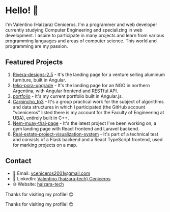 # Hello! 👋

I'm Valentino (Haizara) Ceniceros. I'm a programmer and web developer currently studying Computer Engineering and specializing in web development. I aspire to participate in many projects and learn from various programming languages and areas of computer science. This world and programming are my passion.

## Featured Projects

1. [Rivera-designs-2.5](https://github.com/vceniceros/rivera-designs--current-page-) - It's the landing page for a venture selling aluminum furniture, built in Angular.
2. [teko-pora-upgrade](https://github.com/vceniceros/teko-pora-upgrade) - It's the landing page for an NGO in northern Argentina, with Angular frontend and RESTful API.
3. [portfolio](https://github.com/vceniceros/portfolio) - It's my current portfolio built in Angular.js.
4. [Carpincho_tp3](https://github.com/FS-Grimm/carpincho_TP3) - It's a group practical work for the subject of algorithms and data structures in which I participated (the GitHub account "vceniceros" listed there is my account for the Faculty of Engineering at UBA), entirely built in C++.
5. [Nem-muay-thai-page](https://github.com/vceniceros/nem-muay-thai-dev) - It's the latest project I've been working on, a gym landing page with React frontend and Laravel backend.
6. [Real-estate-project-visualization-system](https://github.com/vceniceros/project-visualization-system) - It's part of a technical test and consists of a Flask backend and a React TypeScript frontend, used for marking projects on a map.

## Contact

- 📧 Email: vceniceros2001@gmail.com
- 💼 LinkedIn: [Valentino (haizara-tech) Ceniceros](https://www.linkedin.com/in/valentinoceniceros/)
- 🌐 Website: [haizara-tech](https://haizara-tech.com.ar)

Thanks for visiting my profile! 😊


Thanks for visiting my profile! 😊
